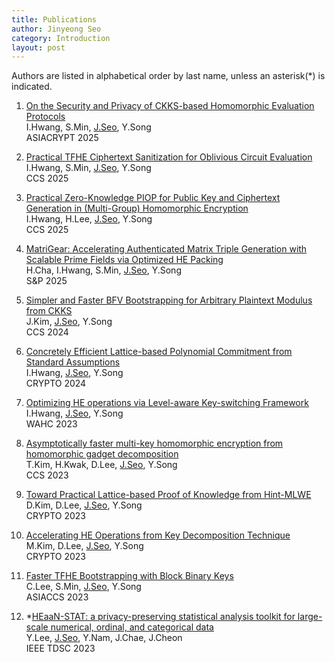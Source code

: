 ```yaml
---
title: Publications
author: Jinyeong Seo
category: Introduction
layout: post
---
```


Authors are listed in alphabetical order by last name, unless an asterisk(\*) is indicated.

1. [On the Security and Privacy of CKKS-based Homomorphic Evaluation Protocols] <br/>
  I.Hwang, S.Min, <ins>J.Seo</ins>, Y.Song <br/>
  ASIACRYPT 2025

1. [Practical TFHE Ciphertext Sanitization for Oblivious Circuit Evaluation] <br/>
  I.Hwang, S.Min, <ins>J.Seo</ins>, Y.Song <br/>
  CCS 2025  

1. [Practical Zero-Knowledge PIOP for Public Key and Ciphertext Generation in (Multi-Group) Homomorphic Encryption] <br/>
  I.Hwang, H.Lee, <ins>J.Seo</ins>, Y.Song <br/>
  CCS 2025
    
1. [MatriGear: Accelerating Authenticated Matrix Triple Generation with Scalable Prime Fields via Optimized HE Packing] <br/>
  H.Cha, I.Hwang, S.Min, <ins>J.Seo</ins>, Y.Song <br/>
  S&P 2025

1. [Simpler and Faster BFV Bootstrapping for Arbitrary Plaintext Modulus from CKKS] <br/>
  J.Kim, <ins>J.Seo</ins>, Y.Song <br/>
  CCS 2024 

1. [Concretely Efficient Lattice-based Polynomial Commitment from Standard Assumptions] <br/>
  I.Hwang, <ins>J.Seo</ins>, Y.Song <br/>
  CRYPTO 2024 

1. [Optimizing HE operations via Level-aware Key-switching Framework] <br/>
  I.Hwang, <ins>J.Seo</ins>, Y.Song <br/>
  WAHC 2023 

1. [Asymptotically faster multi-key homomorphic encryption from homomorphic gadget decomposition] <br/>
  T.Kim, H.Kwak, D.Lee, <ins>J.Seo</ins>, Y.Song <br/>
  CCS 2023

1. [Toward Practical Lattice-based Proof of Knowledge from Hint-MLWE] <br/>
  D.Kim, D.Lee, <ins>J.Seo</ins>, Y.Song <br/>
  CRYPTO 2023

1. [Accelerating HE Operations from Key Decomposition Technique] <br/>
  M.Kim, D.Lee, <ins>J.Seo</ins>, Y.Song <br/>
  CRYPTO 2023

1. [Faster TFHE Bootstrapping with Block Binary Keys] <br/>
  C.Lee, S.Min, <ins>J.Seo</ins>, Y.Song <br/>
  ASIACCS 2023

1. \*[HEaaN-STAT: a privacy-preserving statistical analysis toolkit for large-scale numerical, ordinal, and categorical data] <br/>
  Y.Lee, <ins>J.Seo</ins>, Y.Nam, J.Chae, J.Cheon <br/>
  IEEE TDSC 2023


[Practical TFHE Ciphertext Sanitization for Oblivious Circuit Evaluation]: https://eprint.iacr.org/2025/216
[On the Security and Privacy of CKKS-based Homomorphic Evaluation Protocols]: https://eprint.iacr.org/2025/382
[Practical Zero-Knowledge PIOP for Public Key and Ciphertext Generation in (Multi-Group) Homomorphic Encryption]: https://eprint.iacr.org/2024/1879 
[MatriGear: Accelerating Authenticated Matrix Triple Generation with Scalable Prime Fields via Optimized HE Packing]: https://eprint.iacr.org/2024/1502
[Simpler and Faster BFV Bootstrapping for Arbitrary Plaintext Modulus from CKKS]: https://eprint.iacr.org/2024/109
[Concretely Efficient Lattice-based Polynomial Commitment from Standard Assumptions]: https://eprint.iacr.org/2024/306
[Optimizing HE operations via Level-aware Key-switching Framework]: https://eprint.iacr.org/2023/1328
[Asymptotically faster multi-key homomorphic encryption from homomorphic gadget decomposition]: https://eprint.iacr.org/2022/347
[Toward Practical Lattice-based Proof of Knowledge from Hint-MLWE]: https://eprint.iacr.org/2023/623
[Accelerating HE Operations from Key Decomposition Technique]: https://eprint.iacr.org/2023/413
[Faster TFHE Bootstrapping with Block Binary Keys]: https://eprint.iacr.org/2023/958
[HEaaN-STAT: a privacy-preserving statistical analysis toolkit for large-scale numerical, ordinal, and categorical data]: https://ieeexplore.ieee.org/abstract/document/10123977

